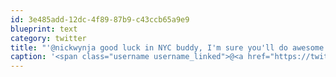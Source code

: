 ```yaml
---
id: 3e485add-12dc-4f89-87b9-c43ccb65a9e9
blueprint: text
category: twitter
title: "'@nickwynja good luck in NYC buddy, I'm sure you'll do awesome there!"
caption: '<span class="username username_linked">@<a href="https://twitter.com/nickwynja" title="Nick Wynja">nickwynja</a></span> good luck in NYC buddy, I''m sure you''ll do awesome there!'
---
```

